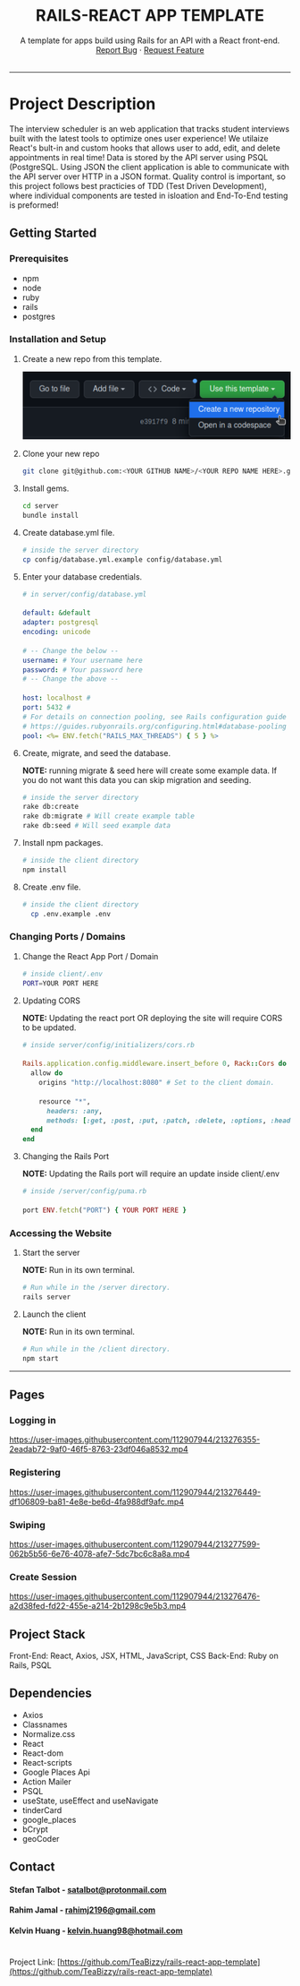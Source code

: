<!-- PROJECT LOGO -->
<div align="center">

# RAILS-REACT APP TEMPLATE

<div align="center">
  A template for apps build using Rails for an API with a React front-end.
  <div>
    <a href="https://github.com/TeaBizzy/rails-react-template/issues">Report Bug</a>
    ·
    <a href="https://github.com/TeaBizzy/rails-react-template/issues">Request Feature</a>
  </div>
</div>
<br />

<div align="left">

---

# Project Description
The interview scheduler is an web application that tracks student interviews built with the latest tools to optimize ones user experience! We utilaize React's bult-in and custom hooks that allows user to add, edit, and delete appointments in real time! Data is stored by the API server using PSQL (PostgreSQL. Using JSON the client application is able to communicate with the API server over HTTP in a JSON format. Quality control is important, so this project follows best practicies of TDD (Test Driven Development), where individual components are tested in isloation and End-To-End testing is preformed!

<!-- GETTING STARTED -->
## Getting Started

### Prerequisites

* npm
* node
* ruby
* rails
* postgres

### Installation and Setup

1. Create a new repo from this template.

    ![template button](docs/template-button.png)

2. Clone your new repo
   ```sh
   git clone git@github.com:<YOUR GITHUB NAME>/<YOUR REPO NAME HERE>.git
   ```

3. Install gems.
    ```sh
    cd server
    bundle install
    ```

4. Create database.yml file.
    ```sh
    # inside the server directory
    cp config/database.yml.example config/database.yml
    ```

5. Enter your database credentials.
    ```yml
    # in server/config/database.yml

    default: &default
    adapter: postgresql
    encoding: unicode

    # -- Change the below --
    username: # Your username here
    password: # Your password here
    # -- Change the above --

    host: localhost #
    port: 5432 #
    # For details on connection pooling, see Rails configuration guide
    # https://guides.rubyonrails.org/configuring.html#database-pooling
    pool: <%= ENV.fetch("RAILS_MAX_THREADS") { 5 } %>
    ```

6. Create, migrate, and seed the database.
  
    <b>NOTE:</b> running migrate & seed here will create some example data. If you do not want this data you can skip migration and seeding.

    ```sh
    # inside the server directory
    rake db:create
    rake db:migrate # Will create example table
    rake db:seed # Will seed example data
    ```

7. Install npm packages.
    ```sh
    # inside the client directory
    npm install
    ```

8. Create .env file.
    ```sh
    # inside the client directory
      cp .env.example .env
    ```

### Changing Ports / Domains

1. Change the React App Port / Domain
    ```sh
    # inside client/.env
    PORT=YOUR PORT HERE
    ```

2. Updating CORS

    <b>NOTE:</b> Updating the react port OR deploying the site will require CORS to be updated.
    ```rb
    # inside server/config/initializers/cors.rb

    Rails.application.config.middleware.insert_before 0, Rack::Cors do
      allow do
        origins "http://localhost:8080" # Set to the client domain.

        resource "*",
          headers: :any,
          methods: [:get, :post, :put, :patch, :delete, :options, :head]
      end
    end
    ```

3. Changing the Rails Port

    <b>NOTE:</b> Updating the Rails port will require an update inside client/.env
    ```rb
    # inside /server/config/puma.rb

    port ENV.fetch("PORT") { YOUR PORT HERE }
    ```

### Accessing the Website

1. Start the server

    <b>NOTE:</b> Run in its own terminal.
   ```sh
   # Run while in the /server directory.
   rails server
   ```

2. Launch the client

    <b>NOTE:</b> Run in its own terminal.
   ```sh
   # Run while in the /client directory.
   npm start
   ```

---


## Pages

### Logging in
  
https://user-images.githubusercontent.com/112907944/213276355-2eadab72-9af0-46f5-8763-23df046a8532.mp4


### Registering


https://user-images.githubusercontent.com/112907944/213276449-df106809-ba81-4e8e-be6d-4fa988df9afc.mp4


### Swiping


https://user-images.githubusercontent.com/112907944/213277599-062b5b56-6e76-4078-afe7-5dc7bc6c8a8a.mp4


### Create Session

https://user-images.githubusercontent.com/112907944/213276476-a2d38fed-fd22-455e-a214-2b1298c9e5b3.mp4



## Project Stack
Front-End: React, Axios, JSX, HTML, JavaScript, CSS
Back-End: Ruby on Rails, PSQL
## Dependencies
- Axios
- Classnames
- Normalize.css
- React
- React-dom
- React-scripts
- Google Places Api
- Action Mailer
- PSQL
- useState, useEffect and useNavigate
- tinderCard
- google_places 
- bCrypt
- geoCoder


<!-- CONTACT -->
## Contact

#### Stefan Talbot - satalbot@protonmail.com
#### Rahim Jamal  - rahimj2196@gmail.com 
#### Kelvin Huang - kelvin.huang98@hotmail.com


#
Project Link: [https://github.com/TeaBizzy/rails-react-app-template](https://github.com/TeaBizzy/rails-react-app-template)

